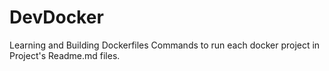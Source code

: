 # DevDocker
Learning and Building Dockerfiles
Commands to run each docker project in Project's Readme.md files.
